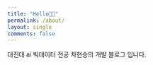 ```yaml
---
title: "Hello👋🏻"
permalink: /about/
layout: single
comments: false
---
```


대진대 ai 빅데이터 전공 차현승의 개발 블로그 입니다. 
